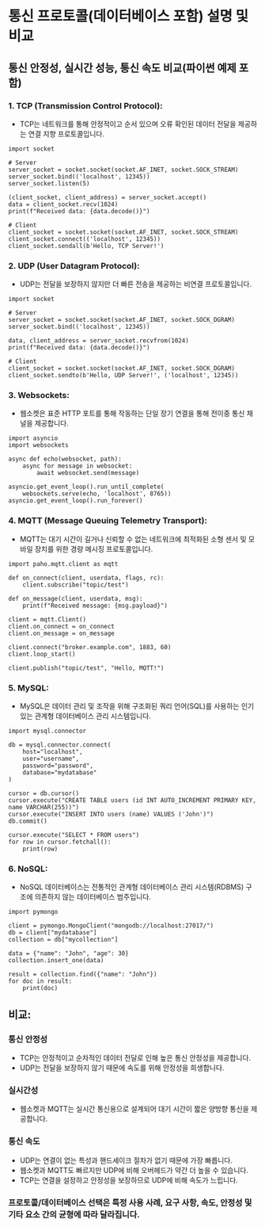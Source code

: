 # 통신 프로토콜(데이터베이스 포함) 설명 및 비교

## 통신 안정성, 실시간 성능, 통신 속도 비교(파이썬 예제 포함)

### 1. TCP (Transmission Control Protocol):
- TCP는 네트워크를 통해 안정적이고 순서 있으며 오류 확인된 데이터 전달을 제공하는 연결 지향 프로토콜입니다.

```commandline
import socket

# Server
server_socket = socket.socket(socket.AF_INET, socket.SOCK_STREAM)
server_socket.bind(('localhost', 12345))
server_socket.listen(5)

(client_socket, client_address) = server_socket.accept()
data = client_socket.recv(1024)
print(f"Received data: {data.decode()}")

# Client
client_socket = socket.socket(socket.AF_INET, socket.SOCK_STREAM)
client_socket.connect(('localhost', 12345))
client_socket.sendall(b'Hello, TCP Server!')
```

### 2. UDP (User Datagram Protocol):
- UDP는 전달을 보장하지 않지만 더 빠른 전송을 제공하는 비연결 프로토콜입니다.

```commandline
import socket

# Server
server_socket = socket.socket(socket.AF_INET, socket.SOCK_DGRAM)
server_socket.bind(('localhost', 12345))

data, client_address = server_socket.recvfrom(1024)
print(f"Received data: {data.decode()}")

# Client
client_socket = socket.socket(socket.AF_INET, socket.SOCK_DGRAM)
client_socket.sendto(b'Hello, UDP Server!', ('localhost', 12345))
```

### 3. Websockets:
- 웹소켓은 표준 HTTP 포트를 통해 작동하는 단일 장기 연결을 통해 전이중 통신 채널을 제공합니다.

```commandline
import asyncio
import websockets

async def echo(websocket, path):
    async for message in websocket:
        await websocket.send(message)

asyncio.get_event_loop().run_until_complete(
    websockets.serve(echo, 'localhost', 8765))
asyncio.get_event_loop().run_forever()
```

### 4. MQTT (Message Queuing Telemetry Transport):
- MQTT는 대기 시간이 길거나 신뢰할 수 없는 네트워크에 최적화된 소형 센서 및 모바일 장치를 위한 경량 메시징 프로토콜입니다.
```commandline
import paho.mqtt.client as mqtt

def on_connect(client, userdata, flags, rc):
    client.subscribe("topic/test")

def on_message(client, userdata, msg):
    print(f"Received message: {msg.payload}")

client = mqtt.Client()
client.on_connect = on_connect
client.on_message = on_message

client.connect("broker.example.com", 1883, 60)
client.loop_start()

client.publish("topic/test", "Hello, MQTT!")
```

### 5. MySQL:
- MySQL은 데이터 관리 및 조작을 위해 구조화된 쿼리 언어(SQL)를 사용하는 인기 있는 관계형 데이터베이스 관리 시스템입니다.

```commandline
import mysql.connector

db = mysql.connector.connect(
    host="localhost",
    user="username",
    password="password",
    database="mydatabase"
)

cursor = db.cursor()
cursor.execute("CREATE TABLE users (id INT AUTO_INCREMENT PRIMARY KEY, name VARCHAR(255))")
cursor.execute("INSERT INTO users (name) VALUES ('John')")
db.commit()

cursor.execute("SELECT * FROM users")
for row in cursor.fetchall():
    print(row)
```

### 6. NoSQL:
- NoSQL 데이터베이스는 전통적인 관계형 데이터베이스 관리 시스템(RDBMS) 구조에 의존하지 않는 데이터베이스 범주입니다.

```commandline
import pymongo

client = pymongo.MongoClient("mongodb://localhost:27017/")
db = client["mydatabase"]
collection = db["mycollection"]

data = {"name": "John", "age": 30}
collection.insert_one(data)

result = collection.find({"name": "John"})
for doc in result:
    print(doc)

```

## 비교:

### 통신 안정성
- TCP는 안정적이고 순차적인 데이터 전달로 인해 높은 통신 안정성을 제공합니다.
- UDP는 전달을 보장하지 않기 때문에 속도를 위해 안정성을 희생합니다.

### 실시간성
- 웹소켓과 MQTT는 실시간 통신용으로 설계되어 대기 시간이 짧은 양방향 통신을 제공합니다.

### 통신 속도
- UDP는 연결이 없는 특성과 핸드셰이크 절차가 없기 때문에 가장 빠릅니다.
- 웹소켓과 MQTT도 빠르지만 UDP에 비해 오버헤드가 약간 더 높을 수 있습니다.
- TCP는 연결을 설정하고 안정성을 보장하므로 UDP에 비해 속도가 느립니다.

### 프로토콜/데이터베이스 선택은 특정 사용 사례, 요구 사항, 속도, 안정성 및 기타 요소 간의 균형에 따라 달라집니다.